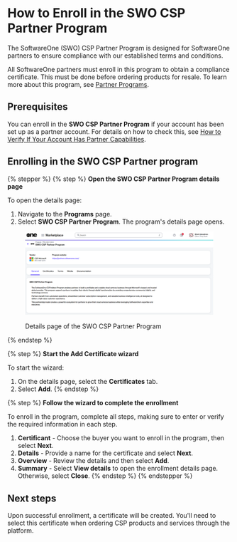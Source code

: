 # How to Enroll in the SWO CSP Partner Program

The SoftwareOne (SWO) CSP Partner Program is designed for SoftwareOne partners to ensure compliance with our established terms and conditions.&#x20;

All SoftwareOne partners must enroll in this program to obtain a compliance certificate. This must be done before ordering products for resale. To learn more about this program, see [Partner Programs](../../../extensions/microsoft-cloud-solution-provider/partner-programs.md).

## Prerequisites <a href="#howtoorderamicrosoft365subscriptionforanexistingmicrosofttenant-prerequisites" id="howtoorderamicrosoft365subscriptionforanexistingmicrosofttenant-prerequisites"></a>

You can enroll in the **SWO CSP Partner Program** if your account has been set up as a partner account. For details on how to check this, see [How to Verify If Your Account Has Partner Capabilities](how-to-verify-if-your-account-has-partner-capabilities.md).

## Enrolling in the SWO CSP Partner program

{% stepper %}
{% step %}
**Open the SWO CSP Partner Program details page**

To open the details page:

1. Navigate to the **Programs** page.
2. Select **SWO CSP Partner Program**. The program's details page opens.

<div data-with-frame="true"><figure><img src="../../../.gitbook/assets/csp_partner_program_swo.png" alt=""><figcaption><p>Details page of the SWO CSP Partner Program</p></figcaption></figure></div>
{% endstep %}

{% step %}
**Start the Add Certificate wizard**

To start the wizard:

1. On the details page, select the **Certificates** tab.
2. Select **Add**.
{% endstep %}

{% step %}
**Follow the wizard to complete the enrollment**

To enroll in the program, complete all steps, making sure to enter or verify the required information in each step.

1. **Certificant** - Choose the buyer you want to enroll in the program, then select **Next**.
2. **Details** - Provide a name for the certificate and select **Next**.&#x20;
3. **Overview** - Review the details and then select **Add**.
4. **Summary** - Select **View details** to open the enrollment details page. Otherwise, select **Close**.
{% endstep %}
{% endstepper %}

## Next steps

Upon successful enrollment, a certificate will be created. You'll need to select this certificate when ordering CSP products and services through the platform.
